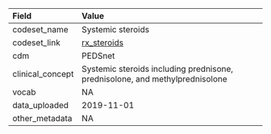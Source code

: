 |Field            |Value                                                                        |
|:----------------|:----------------------------------------------------------------------------|
|codeset_name     |Systemic steroids                                                            |
|codeset_link     |[rx_steroids](https://github.com/PEDSnet/Variable-Dictionary/blob/main/drug/rx_steroids.csv)|
|cdm              |PEDSnet                                                                      |
|clinical_concept |Systemic steroids including prednisone, prednisolone, and methylprednisolone |
|vocab            |NA                                                                           |
|data_uploaded    |2019-11-01                                                                   |
|other_metadata   |NA                                                                           |
